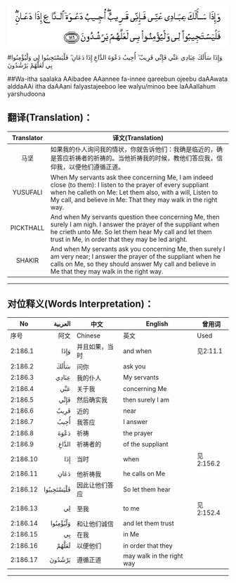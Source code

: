 ![002:186](images/002_186.gif)

#وَإِذَا سَأَلَكَ عِبَادِي عَنِّي فَإِنِّي قَرِيبٌ ۖ أُجِيبُ دَعْوَةَ الدَّاعِ إِذَا دَعَانِ ۖ فَلْيَسْتَجِيبُوا لِي وَلْيُؤْمِنُوا بِي لَعَلَّهُمْ يَرْشُدُونَ 

##Wa-itha saalaka AAibadee AAannee fa-innee qareebun ojeebu daAAwata alddaAAi itha daAAani falyastajeeboo lee walyu/minoo bee laAAallahum yarshudoona 

## 翻译(Translation)：

| Translator | 译文(Translation)                                            |
| :--------: | ------------------------------------------------------------ |
|    马坚    | 如果我的仆人询问我的情状，你就告诉他们：我确是临近的，确是答应祈祷者的祈祷的。当他祈祷我的时候，教他们答应我，信仰我，以便他们遵循正道。 |
|  YUSUFALI  | When My servants ask thee concerning Me, I am indeed close (to them): I listen to the prayer of every suppliant when he calleth on Me: Let them also, with a will, Listen to My call, and believe in Me: That they may walk in the right way. |
| PICKTHALL  | And when My servants question thee concerning Me, then surely I am nigh. I answer the prayer of the suppliant when he crieth unto Me. So let them hear My call and let them trust in Me, in order that they may be led aright. |
|   SHAKIR   | And when My servants ask you concerning Me, then surely I am very near; I answer the prayer of the suppliant when he calls on Me, so they should answer My call and believe in Me that they may walk in the right way. |

---

## 对位释义(Words Interpretation)：

| No   | العربية | 中文    | English | 曾用词 |
| ---- | ------: | ------- | ------- | ------ |
| 序号 |    阿文 | Chinese | 英文    | Used   |
| 2:186.1  | وَإِذَا       | 并且如果，当时 | and when                  | 见2:11.1  |
| 2:186.2  | سَأَلَكَ       | 问你           | ask you                   |           |
| 2:186.3  | عِبَادِي      | 我的仆人       | My servants               |           |
| 2:186.4  | عَنِّي        | 关于我         | concerning Me             |           |
| 2:186.5  | فَإِنِّي       | 然后确实我     | then surely I am          |           |
| 2:186.6  | قَرِيبٌ       | 近的           | near                      |           |
| 2:186.7  | أُجِيبُ       | 我答应         | I answer                  |           |
| 2:186.8  | دَعْوَةَ       | 祈祷           | the prayer                |           |
| 2:186.9  | الدَّاعِ      | 祈祷者的       | of the suppliant          |           |
| 2:186.10 | إِذَا        | 当时           | when                      | 见2:156.2 |
| 2:186.11 | دَعَانِ       | 他祈祷我       | he calls on Me            |           |
| 2:186.12 | فَلْيَسْتَجِيبُوا | 因此让他们答应 | So let them hear          |           |
| 2:186.13 | لِي         | 至我           | to me                     | 见2:152.4 |
| 2:186.14 | وَلْيُؤْمِنُوا   | 和让他们诚信   | and let them trust        |           |
| 2:186.15 | بِي         | 在我           | in Me                     |           |
| 2:186.16 | لَعَلَّهُمْ      | 以便他们       | in order that they        |           |
| 2:186.17 | يَرْشُدُونَ     | 遵循正道       | may walk in the right way |           |

---
